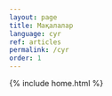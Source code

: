 ```yaml
---
layout: page
title: Мақалалар
language: cyr
ref: articles
permalink: /cyr
order: 1
---
```


{% include home.html %}
